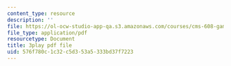 ```yaml
---
content_type: resource
description: ''
file: https://ol-ocw-studio-app-qa.s3.amazonaws.com/courses/cms-608-game-design-spring-2014/576f780c1c32c5d353a5333bd37f7223_1506658.pdf
file_type: application/pdf
resourcetype: Document
title: 3play pdf file
uid: 576f780c-1c32-c5d3-53a5-333bd37f7223
---
```

